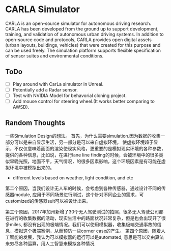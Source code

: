 CARLA Simulator
===============
CARLA is an open-source simulator for autonomous driving research. CARLA has
been developed from the ground up to support development, training, and
validation of autonomous urban driving systems. In addition to open-source code
and protocols, CARLA provides open digital assets (urban layouts, buildings,
vehicles) that were created for this purpose and can be used freely. The
simulation platform supports flexible specification of sensor suites and
environmental conditions.

ToDo
-------
- [ ] Play around with CarLa simulator in Unreal.
- [ ] Potentially add a Radar sensor.
- [ ] Test with NVIDIA Model for behavorial cloning project.
- [ ] Add mouse control for steering wheel.(It works better comparing to AWSD). 

Random Thoughts
-------
一些Simulation Design的想法。
首先，为什么需要simulation.因为数据的收集一部分可以是来自显示生活，另一部分是可以来自虚拟环境。
使虚拟环境趋于显示，不仅仅意味着画面的渲染使现实风格，更重要的是模拟现实环境的各种参数，提供的各种信息，比如说，在进行lane line finding的时候，会被环境中的很多类似早晚光照，地面不平，天气情况，的很多因素影响，这个环境因素是有可能在虚拟环境中被模拟出来的。
* different levels based on weather, light condition, and etc

第二个原因，当我们设计无人车的时候，会考虑到各种传感器，通过设计不同的传感器module, 应用于不同场景进行测试，这个针对不同企业的需求，可customized的传感器suit可以被设计出来。

第三个原因，2017年加州新增了30个无人驾驶测试的拍照，很多无人驾驶公司都在进行的收集数据的活动，现实生活中的路面状况非常复杂，但是也会出现开了很多miles, 都没有出现的极端情况。我们可以使用模拟器，收集极端交通事故的信息，模拟这个极端案例，从而预防一些corner case的产生。
第四个原因，随着人工智能的发展，我认为可以模拟器的运行可以是automated, 意思是可以交由算法来穷尽各种运算，用人工智慧来模拟各种情况
